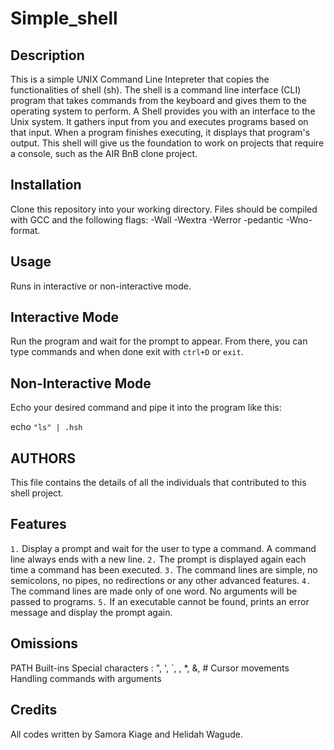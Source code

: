 # Simple_shell

## Description
This is a simple UNIX Command Line Intepreter that copies the functionalities of shell (sh).
The shell is a command line interface (CLI) program that takes commands from the keyboard and gives them to the operating system to perform.
A Shell provides you with an interface to the Unix system. It gathers input from you and executes programs based on that input. When a program finishes executing, it displays that program's output.
This shell will give us the foundation to work on projects that require a console, such as the AIR BnB clone project. 

## Installation
Clone this repository into your working directory. Files should be compiled with GCC and the following flags: -Wall -Wextra -Werror -pedantic -Wno-format.

## Usage
Runs in  interactive or non-interactive mode.

## Interactive Mode
Run the program and wait for the prompt to appear. From there, you can type commands and when done exit with `ctrl+D` or `exit`.

## Non-Interactive Mode
Echo your desired command and pipe it into the program like this:

echo `"ls" | .hsh`

## AUTHORS
This file contains the details of all the individuals that contributed to this shell project.

## Features
`1.` Display a prompt and wait for the user to type a command. A command line always ends with a new line.
`2.` The prompt is displayed again each time a command has been executed.
`3.` The command lines are simple, no semicolons, no pipes, no redirections or any other advanced features.
`4.` The command lines are made only of one word. No arguments will be passed to programs.
`5.` If an executable cannot be found, prints an error message and display the prompt again.

## Omissions
PATH
Built-ins
Special characters : ", ', `, \, *, &, #
Cursor movements
Handling commands with arguments

## Credits
All codes written by Samora Kiage and Helidah Wagude.
